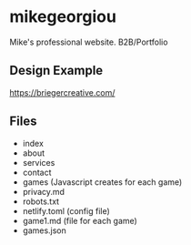 # mikegeorgiou
Mike's professional website. B2B/Portfolio 

## Design Example
https://briegercreative.com/

## Files
- index
- about
- services
- contact
- games (Javascript creates for each game)
- privacy.md
- robots.txt
- netlify.toml (config file)
- game1.md (file for each game)
- games.json